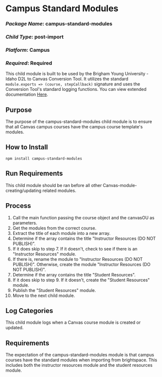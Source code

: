 # Campus Standard Modules
### *Package Name*: campus-standard-modules
### *Child Type*: post-import
### *Platform*: Campus
### *Required*: Required

This child module is built to be used by the Brigham Young University - Idaho D2L to Canvas Conversion Tool. It utilizes the standard `module.exports => (course, stepCallback)` signature and uses the Conversion Tool's standard logging functions. You can view extended documentation [Here](https://github.com/byuitechops/d2l-to-canvas-conversion-tool/tree/master/documentation).

## Purpose

The purpose of the campus-standard-modules child module is to ensure that all Canvas campus courses have the campus course template's modules.

## How to Install

```
npm install campus-standard-modules
```

## Run Requirements

This child module should be ran before all other Canvas-module-creating/updating related modules.

## Process

1. Call the main function passing the course object and the canvasOU as parameters.
2. Get the modules from the correct course.
3. Extract the title of each module into a new array.
4. Determine if the array contains the title "Instructor Resources (DO NOT PUBLISH)".
5. If it does skip to step 7. If it doesn't, check to see if there is an "Instructor Resources" module.
6. If there is, rename the module to "Instructor Resources (DO NOT PUBLISH)". Otherwise, create the module "Instructor Resources (DO NOT PUBLISH)".
7. Determine if the array contains the title "Student Resources".
8. If it does skip to step 9. If it doesn't, create the "Student Resources" module.
9. Publish the "Student Resources" module.
10. Move to the next child module.


## Log Categories

This child module logs when a Canvas course module is created or updated.



## Requirements

The expectation of the campus-standard-modules module is that campus courses have the standard modules when importing from brightspace. This includes both the instructor resources module and the student resources module.